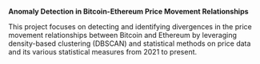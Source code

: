 **Anomaly Detection in Bitcoin-Ethereum Price Movement Relationships**

This project focuses on detecting and identifying divergences in the price movement relationships between Bitcoin and Ethereum by leveraging density-based clustering (DBSCAN) and statistical methods on price data and its various statistical measures from 2021 to present.
